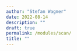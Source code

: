 ```yaml
---
author: "Stefan Wagner"
date: 2022-08-14
description: ""
draft: true
permalink: /modules/scan/
title: ""
---
```


# 
